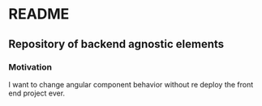 # README

## Repository of backend agnostic elements

### Motivation

I want to change angular component behavior without re deploy the front end project ever.

